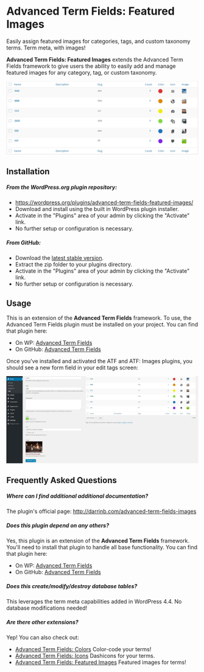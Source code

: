 # Advanced Term Fields: Featured Images

Easily assign featured images for categories, tags, and custom taxonomy terms. Term meta, with images!

**Advanced Term Fields: Featured Images** extends the Advanced Term Fields framework to give users the ability to easily add and manage featured images for any category, tag, or custom taxonomy.

![term admin](assets/screenshot-1.png?raw=true "Featured Images!")

## Installation

##### From the WordPress.org plugin repository:

* https://wordpress.org/plugins/advanced-term-fields-featured-images/
* Download and install using the built in WordPress plugin installer.
* Activate in the "Plugins" area of your admin by clicking the "Activate" link.
* No further setup or configuration is necessary.

##### From GitHub:

* Download the [latest stable version](https://github.com/dboutote/Advanced-Term-Fields-Images/archive/master.zip).
* Extract the zip folder to your plugins directory.
* Activate in the "Plugins" area of your admin by clicking the "Activate" link.
* No further setup or configuration is necessary.

## Usage

This is an extension of the **Advanced Term Fields** framework.  To use, the Advanced Term Fields plugin must be installed on your project. You can find that plugin here:

* On WP: [Advanced Term Fields](https://wordpress.org/plugins/advanced-term-fields/)
* On GitHub: [Advanced Term Fields](https://github.com/dboutote/Advanced-Term-Fields)

Once you've installed and activated the ATF and ATF: Images plugins, you should see a new form field in your edit tags screen:

![Form field on Add Tag form](assets/screenshot-2.jpg?raw=true "New form field")

## Frequently Asked Questions

##### Where can I find additional additional documentation?

The plugin's official page: http://darrinb.com/advanced-term-fields-images

##### Does this plugin depend on any others?

Yes, this plugin is an extension of the **Advanced Term Fields** framework.  You'll need to install that plugin to handle all base functionality. You can find that plugin here:

* On WP: [Advanced Term Fields](https://wordpress.org/plugins/advanced-term-fields/)
* On GitHub: [Advanced Term Fields](https://github.com/dboutote/Advanced-Term-Fields)

##### Does this create/modify/destroy database tables?

This leverages the term meta capabilities added in WordPress 4.4.  No database modifications needed!

##### Are there other extensions?

Yep!  You can also check out:
* [Advanced Term Fields: Colors](https://github.com/dboutote/Advanced-Term-Fields-Colors) Color-code your terms!
* [Advanced Term Fields: Icons](https://github.com/dboutote/Advanced-Term-Fields-Icons) Dashicons for your terms.
* [Advanced Term Fields: Featured Images](https://github.com/dboutote/Advanced-Term-Fields-Images) Featured images for terms!